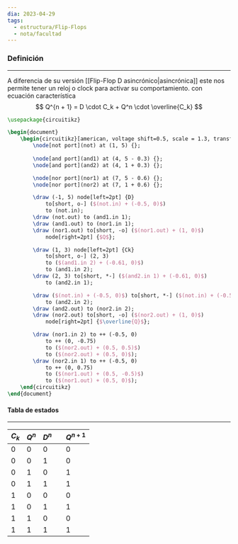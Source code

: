 ```yaml
---
dia: 2023-04-29
tags:
  - estructura/Flip-Flops
  - nota/facultad
---
```

### Definición
---
A diferencia de su versión [[Flip-Flop D asincrónico|asincrónica]] este nos permite tener un reloj o clock para activar su comportamiento. con ecuación característica $$ Q^{n + 1} = D \cdot C_k + Q^n \cdot \overline{C_k} $$
```tikz
\usepackage{circuitikz} 

\begin{document} 
	\begin{circuitikz}[american, voltage shift=0.5, scale = 1.3, transform shape, thick]
		\node[not port](not) at (1, 5) {};
		
		\node[and port](and1) at (4, 5 - 0.3) {};
		\node[and port](and2) at (4, 1 + 0.3) {};

		\node[nor port](nor1) at (7, 5 - 0.6) {};
		\node[nor port](nor2) at (7, 1 + 0.6) {};

		\draw (-1, 5) node[left=2pt] {D} 
			to[short, o-] ($(not.in) + (-0.5, 0)$)
			to (not.in);
		\draw (not.out) to (and1.in 1);
		\draw (and1.out) to (nor1.in 1);
		\draw (nor1.out) to[short, -o] ($(nor1.out) + (1, 0)$)
			node[right=2pt] {$Q$};

		\draw (1, 3) node[left=2pt] {Ck} 
			to[short, o-] (2, 3)
			to ($(and1.in 2) + (-0.61, 0)$)
			to (and1.in 2);
		\draw (2, 3) to[short, *-] ($(and2.in 1) + (-0.61, 0)$)
			to (and2.in 1);

		\draw ($(not.in) + (-0.5, 0)$) to[short, *-] ($(not.in) + (-0.5, -4)$)
			to (and2.in 2);
		\draw (and2.out) to (nor2.in 2);
		\draw (nor2.out) to[short, -o] ($(nor2.out) + (1, 0)$)
			node[right=2pt] {$\overline{Q}$};

		\draw (nor1.in 2) to ++ (-0.5, 0)
			to ++ (0, -0.75)
			to ($(nor2.out) + (0.5, 0.5)$)
			to ($(nor2.out) + (0.5, 0)$);
		\draw (nor2.in 1) to ++ (-0.5, 0)
			to ++ (0, 0.75)
			to ($(nor1.out) + (0.5, -0.5)$)
			to ($(nor1.out) + (0.5, 0)$);
	\end{circuitikz}
\end{document}
```


#### Tabla de estados
---

| $C_k$ | $Q^n$ | $D^n$ |     | $Q^{n+1}$ |
| ----- | ----- | ----- | --- | --------- |
| 0     | 0     | 0     |     | 0         |
| 0     | 0     | 1     |     | 0         |
| 0     | 1     | 0     |     | 1         |
| 0     | 1     | 1     |     | 1         |
| 1     | 0     | 0     |     | 0         |
| 1     | 0     | 1     |     | 1         |
| 1     | 1     | 0     |     | 0         |
| 1     | 1     | 1     |     | 1          |
